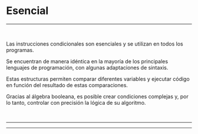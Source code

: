# **Esencial**

---

<br>

Las instrucciones condicionales son esenciales y se utilizan en todos los programas.

Se encuentran de manera idéntica en la mayoría de los principales lenguajes de programación, con algunas adaptaciones de sintaxis.

Estas estructuras permiten comparar diferentes variables y ejecutar código en función del resultado de estas comparaciones.

Gracias al álgebra booleana, es posible crear condiciones complejas y, por lo tanto, controlar con precisión la lógica de su algoritmo.

<br>

---

---